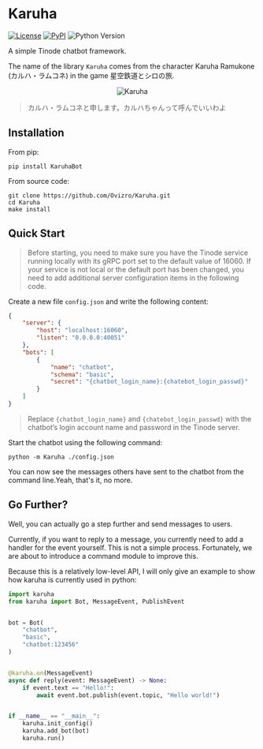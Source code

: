 # Karuha

[![License](https://img.shields.io/github/license/Ovizro/Karuha.svg)](LICENSE)
[![PyPI](https://img.shields.io/pypi/v/KaruhaBot.svg)](https://pypi.python.org/pypi/KaruhaBot)
![Python Version](https://img.shields.io/badge/python-3.8%20|%203.9%20|%203.10%20|%203.11-blue.svg)

A simple Tinode chatbot framework.

The name of the library `Karuha` comes from the character Karuha Ramukone (カルハ・ラムコネ) in the game 星空鉄道とシロの旅.

<center>

![Karuha](https://raw.githubusercontent.com/Visecy/Karuha/master/docs/img/tw_icon-karuha2.png)

</center>

> カルハ・ラムコネと申します。カルハちゃんって呼んでいいわよ

## Installation

From pip:

    pip install KaruhaBot

From source code:

    git clone https://github.com/Ovizro/Karuha.git
    cd Karuha
    make install

## Quick Start

> Before starting, you need to make sure you have the Tinode service running locally with its gRPC port set to the default value of 16060. If your service is not local or the default port has been changed, you need to add additional server configuration items in the following code.

Create a new file `config.json` and write the following content:

```json
{
    "server": {
        "host": "localhost:16060",
        "listen": "0.0.0.0:40051"
    },
    "bots": [
        {
            "name": "chatbot",
            "schema": "basic",
            "secret": "{chatbot_login_name}:{chatebot_login_passwd}"
        }
    ]
}
```

> Replace `{chatbot_login_name}` and `{chatebot_login_passwd}` with the chatbot’s login account name and password in the Tinode server.

Start the chatbot using the following command:

    python -m Karuha ./config.json

You can now see the messages others have sent to the chatbot from the command line.Yeah, that's it, no more. 

## Go Further?

Well, you can actually go a step further and send messages to users.

Currently, if you want to reply to a message, you currently need to add a handler for the event yourself. This is not a simple process. Fortunately, we are about to introduce a command module to improve this.

Because this is a relatively low-level API, I will only give an example to show how karuha is currently used in python:

```python
import karuha
from karuha import Bot, MessageEvent, PublishEvent


bot = Bot(
    "chatbot",
    "basic",
    "chatbot:123456"
)


@karuha.on(MessageEvent)
async def reply(event: MessageEvent) -> None:
    if event.text == "Hello!":
        await event.bot.publish(event.topic, "Hello world!")


if __name__ == "__main__":
    karuha.init_config()
    karuha.add_bot(bot)
    karuha.run()
```

